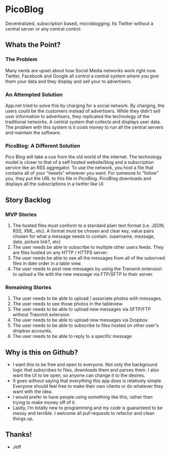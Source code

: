 PicoBlog
========

Decentralized, subscription based, microblogging. Its Twitter without a central server or any central control.

## Whats the Point?
### The Problem
Many nerds are upset about how Social Media networks work right now. Twitter, Facebook and Google all control a central system where you give them your data and they display and sell your to advertisers. 

### An Attempted Solution
App.net tried to solve this by charging for a social network. By charging, the users could be the customers instead of advertisers. While they didn’t sell user information to advertisers, they replicated the technology of the traditional networks. A central system that collects and displays user data. The problem with this system is it costs money to run all the central servers and maintain the software.

### PicoBlog: A Different Solution
Pico Blog will take a cue from the old world of the internet. The technology model is closer to that of a self hosted website/blog and a subscription service like an RSS aggregator. To use the network, you host a file that contains all of your “tweets” wherever you want. For someone to “follow” you, they put the URL to this file in PicoBlog. PicoBlog downloads and displays all the subscriptions in a twitter like UI.

## Story Backlog
### MVP Stories
  1. The hosted files must conform to a standard plain text format (i.e. JSON, RSS, XML, etc). A format must be chosen and clear key, value pairs chosen for what a message needs to contain. (username, message, date, picture link?, etc)
  1. The user needs be able to subscribe to multiple other users feeds. They are files hosted on any HTTP / HTTPS server.
  1. The user needs be able to see all the messages from all of the subsrived files in date order in a table view.
  1. The user needs to post new messages by using the Transmit extension to upload a file with the new message via FTP/SFTP to their server.
 
### Remaining Stories
  1. The user needs to be able to upload / associate photos with messages.
  2. The user needs to see those photos in the tableview.
  3. The user needs to be able to upload new messages via SFTP/FTP without Trasnmit extension
  4. The user needs to be able to upload new messages via Dropbox
  5. The user needs to be able to subscribe to files hosted on other user's dropbox accounts.
  6. The user needs to be able to reply to a specific message

## Why is this on Github?
- I want this to be free and open to everyone. Not only the background logic that subscribes to files, downloads them and parses them. I also want the UI to be open, so anyone can change it to the desires.
- It goes without saying that everything this app does is relatively simple. Everyone should feel free to make their own clients or do whatever they want with the idea. 
- I would prefer to have people using something like this, rather than trying to make money off of it. 
- Lastly, I’m totally new to programming and my code is guaranteed to be messy and terrible. I welcome all pull requests to refactor and clean things up.

## Thanks!
- Jeff  